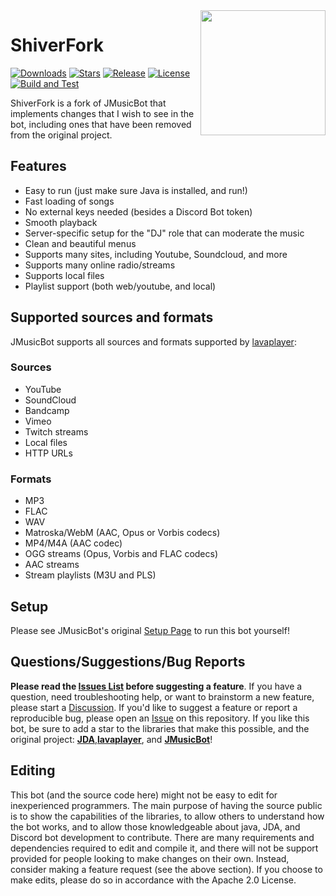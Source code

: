 <img align="right" src="https://i.imgur.com/3oUs5z4.png" height="200" width="200">

# ShiverFork

[![Downloads](https://img.shields.io/github/downloads/lilliepad1/MusicBotShiverFork/total.svg)](https://github.com/jagrosh/lilliepad1/MusicBotShiverFork/latest)
[![Stars](https://img.shields.io/github/stars/lilliepad1/MusicBotShiverFork.svg)](https://github.com/lilliepad1/MusicBotShiverFork/stargazers)
[![Release](https://img.shields.io/github/release/lilliepad1/MusicBotShiverFork.svg)](https://github.com/jagrosh/lilliepad1/MusicBotShiverFork/latest)
[![License](https://img.shields.io/github/license/lilliepad1/MusicBotShiverFork.svg)](https://github.com/lilliepad1/MusicBotShiverFork/blob/master/LICENSE)
[![Build and Test](https://github.com/lilliepad1/MusicBotShiverFork/actions/workflows/build-and-test.yml/badge.svg)](https://github.com/lilliepad1/MusicBotShiverFork/actions/workflows/build-and-test.yml)

ShiverFork is a fork of JMusicBot that implements changes that I wish to see in the bot, including ones that have been removed from the original project.

## Features
  * Easy to run (just make sure Java is installed, and run!)
  * Fast loading of songs
  * No external keys needed (besides a Discord Bot token)
  * Smooth playback
  * Server-specific setup for the "DJ" role that can moderate the music
  * Clean and beautiful menus
  * Supports many sites, including Youtube, Soundcloud, and more
  * Supports many online radio/streams
  * Supports local files
  * Playlist support (both web/youtube, and local)

## Supported sources and formats
JMusicBot supports all sources and formats supported by [lavaplayer](https://github.com/sedmelluq/lavaplayer#supported-formats):
### Sources
  * YouTube
  * SoundCloud
  * Bandcamp
  * Vimeo
  * Twitch streams
  * Local files
  * HTTP URLs
### Formats
  * MP3
  * FLAC
  * WAV
  * Matroska/WebM (AAC, Opus or Vorbis codecs)
  * MP4/M4A (AAC codec)
  * OGG streams (Opus, Vorbis and FLAC codecs)
  * AAC streams
  * Stream playlists (M3U and PLS)

## Setup
Please see JMusicBot's original [Setup Page](https://jmusicbot.com/setup) to run this bot yourself!

## Questions/Suggestions/Bug Reports
**Please read the [Issues List](https://github.com/lilliepad1/MusicBotShiverFork/issues) before suggesting a feature**. If you have a question, need troubleshooting help, or want to brainstorm a new feature, please start a [Discussion](https://github.com/lilliepad1/MusicBotShiverFork/discussions). If you'd like to suggest a feature or report a reproducible bug, please open an [Issue](https://github.com/lilliepad1/MusicBotShiverFork/issues) on this repository. If you like this bot, be sure to add a star to the libraries that make this possible, and the original project: [**JDA**](https://github.com/DV8FromTheWorld/JDA),[**lavaplayer**](https://github.com/sedmelluq/lavaplayer), and [**JMusicBot**](https://github.com/jagrosh/MusicBot)!

## Editing
This bot (and the source code here) might not be easy to edit for inexperienced programmers. The main purpose of having the source public is to show the capabilities of the libraries, to allow others to understand how the bot works, and to allow those knowledgeable about java, JDA, and Discord bot development to contribute. There are many requirements and dependencies required to edit and compile it, and there will not be support provided for people looking to make changes on their own. Instead, consider making a feature request (see the above section). If you choose to make edits, please do so in accordance with the Apache 2.0 License.
